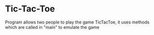 # Tic-Tac-Toe
Program allows two people to play the game TicTacToe, it uses methods which are called in "main" to emulate the game
